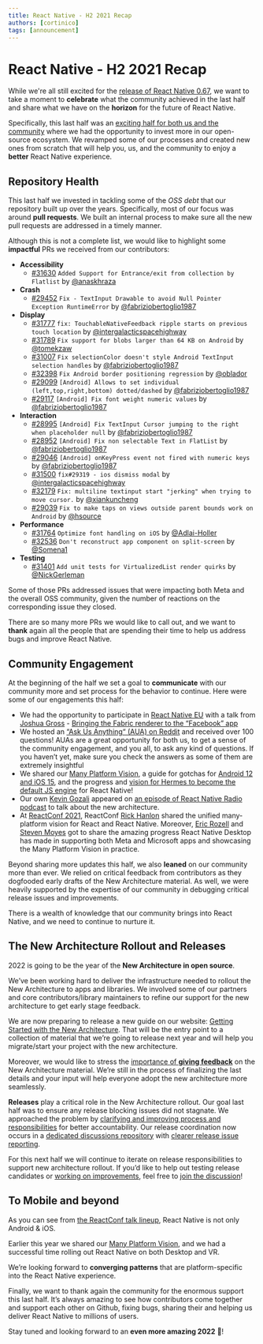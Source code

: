 ```yaml
---
title: React Native - H2 2021 Recap
authors: [cortinico]
tags: [announcement]
---
```


# React Native - H2 2021 Recap

While we're all still excited for the [release of React Native 0.67](/blog/2022/01/19/version-067), we want to take a moment to **celebrate** what the community achieved in the last half and share what we have on the **horizon** for the future of React Native.

Specifically, this last half was an [exciting half for both us and the community](/blog/2021/08/19/h2-2021#pushing-the-technology-forward) where we had the opportunity to invest more in our open-source ecosystem. We revamped some of our processes and created new ones from scratch that will help you, us, and the community to enjoy a **better** React Native experience.

## Repository Health

This last half we invested in tackling some of the _OSS debt_ that our repository built up over the years. Specifically, most of our focus was around **pull requests**. We built an internal process to make sure all the new pull requests are addressed in a timely manner.

Although this is not a complete list, we would like to highlight some **impactful** PRs we received from our contributors:

- **Accessibility**
  - [#31630](https://github.com/facebook/react-native/pull/31630) `Added Support for Entrance/exit from collection by Flatlist` by [@anaskhraza](https://github.com/anaskhraza)
- **Crash**
  - [#29452](https://github.com/facebook/react-native/pull/29452) `Fix - TextInput Drawable to avoid Null Pointer Exception RuntimeError` by [@fabriziobertoglio1987](https://github.com/fabriziobertoglio1987)
- **Display**
  - [#31777](https://github.com/facebook/react-native/pull/31777) `fix: TouchableNativeFeedback ripple starts on previous touch location` by [@intergalacticspacehighway](https://github.com/intergalacticspacehighway)
  - [#31789](https://github.com/facebook/react-native/pull/31789) `Fix support for blobs larger than 64 KB on Android` by [@tomekzaw](https://github.com/tomekzaw)
  - [#31007](https://github.com/facebook/react-native/pull/31007) `Fix selectionColor doesn't style Android TextInput selection handles` by [@fabriziobertoglio1987](https://github.com/fabriziobertoglio1987)
  - [#32398](https://github.com/facebook/react-native/pull/32398) `Fix Android border positioning regression` by [@oblador](https://github.com/oblador)
  - [#29099](https://github.com/facebook/react-native/pull/29099) `[Android] Allows to set individual (left,top,right,bottom) dotted/dashed` by [@fabriziobertoglio1987](https://github.com/fabriziobertoglio1987)
  - [#29117](https://github.com/facebook/react-native/pull/29117) `[Android] Fix font weight numeric values` by [@fabriziobertoglio1987](https://github.com/fabriziobertoglio1987)
- **Interaction**
  - [#28995](https://github.com/facebook/react-native/pull/28995) `[Android] Fix TextInput Cursor jumping to the right when placeholder null` by [@fabriziobertoglio1987](https://github.com/fabriziobertoglio1987)
  - [#28952](https://github.com/facebook/react-native/pull/28952) `[Android] Fix non selectable Text in FlatList` by [@fabriziobertoglio1987](https://github.com/fabriziobertoglio1987)
  - [#29046](https://github.com/facebook/react-native/pull/29046) `[Android] onKeyPress event not fired with numeric keys` by [@fabriziobertoglio1987](https://github.com/fabriziobertoglio1987)
  - [#31500](https://github.com/facebook/react-native/pull/31500) `fix#29319 - ios dismiss modal` by [@intergalacticspacehighway](https://github.com/intergalacticspacehighway)
  - [#32179](https://github.com/facebook/react-native/pull/32179) `Fix: multiline textinput start "jerking" when trying to move cursor.` by [@xiankuncheng](https://github.com/xiankuncheng)
  - [#29039](https://github.com/facebook/react-native/pull/29039) `Fix to make taps on views outside parent bounds work on Android` by [@hsource](https://github.com/hsource)
- **Performance**
  - [#31764](https://github.com/facebook/react-native/pull/31764) `Optimize font handling on iOS` by [@Adlai-Holler](https://github.com/Adlai-Holler)
  - [#32536](https://github.com/facebook/react-native/pull/32536) `Don't reconstruct app component on split-screen` by [@Somena1](https://github.com/Somena1)
- **Testing**
  - [#31401](https://github.com/facebook/react-native/pull/31401) `Add unit tests for VirtualizedList render quirks` by [@NickGerleman](https://github.com/NickGerleman)

Some of those PRs addressed issues that were impacting both Meta and the overall OSS community, given the number of reactions on the corresponding issue they closed.

There are so many more PRs we would like to call out, and we want to **thank** again all the people that are spending their time to help us address bugs and improve React Native.

## Community Engagement

At the beginning of the half we set a goal to **communicate** with our community more and set process for the behavior to continue. Here were some of our engagements this half:

<!--alex ignore gross-->

- We had the opportunity to participate in [React Native EU](https://www.react-native.eu/) with a talk from [Joshua Gross](https://twitter.com/joshuaisgross) - [Bringing the Fabric renderer to the “Facebook” app](https://www.youtube.com/watch?v=xKOkILSLs0Q&t=3987s)
- We hosted an [“Ask Us Anything“ (AUA) on Reddit](https://www.reddit.com/r/reactnative/comments/pzdo1r/react_native_team_aua_thursday_oct_14_9am_pt/) and received over 100 questions! AUAs are a great opportunity for both us, to get a sense of the community engagement, and you all, to ask any kind of questions. If you haven’t yet, make sure you check the answers as some of them are extremely insightful
- We shared our [Many Platform Vision](https://reactnative.dev/blog/2021/08/26/many-platform-vision), a guide for gotchas for [Android 12 and iOS 15](https://reactnative.dev/blog/2021/09/01/preparing-your-app-for-iOS-15-and-android-12), and the progress and [vision for Hermes to become the default JS engine](https://reactnative.dev/blog/2021/10/26/toward-hermes-being-the-default) for React Native!
- Our own [Kevin Gozali](https://twitter.com/fkgozali) appeared on [an episode of React Native Radio podcast](https://reactnativeradio.com/episodes/rnr-222-the-new-architecture-with-kevin-gozali-from-the-rn-core-team) to talk about the new architecture.
- At [ReactConf 2021](https://conf.reactjs.org/), ReactConf [Rick Hanlon](https://twitter.com/rickhanlonii) shared the unified many-platform vision for React and React Native. Moreover, [Eric Rozell](https://twitter.com/EricRozell) and [Steven Moyes](https://twitter.com/moyessa) got to share the amazing progress React Native Desktop has made in supporting both Meta and Microsoft apps and showcasing the Many Platform Vision in practice.

Beyond sharing more updates this half, we also **leaned** on our community more than ever. We relied on critical feedback from contributors as they dogfooded early drafts of the New Architecture material. As well, we were heavily supported by the expertise of our community in debugging critical release issues and improvements.

There is a wealth of knowledge that our community brings into React Native, and we need to continue to nurture it.

## The New Architecture Rollout and Releases

2022 is going to be the year of the **New Architecture in open source**.

We’ve been working hard to deliver the infrastructure needed to rollout the New Architecture to apps and libraries. We involved some of our partners and core contributors/library maintainers to refine our support for the new architecture to get early stage feedback.

We are now preparing to release a new guide on our website: [Getting Started with the New Architecture](https://github.com/facebook/react-native-website/pull/2879). That will be the entry point to a collection of material that we’re going to release next year and will help you migrate/start your project with the new architecture.

Moreover, we would like to stress the [importance of **giving feedback**](https://github.com/facebook/react-native-website/pull/2879) on the New Architecture material. We’re still in the process of finalizing the last details and your input will help everyone adopt the new architecture more seamlessly.

**Releases** play a critical role in the New Architecture rollout. Our goal last half was to ensure any release blocking issues did not stagnate. We approached the problem by [clarifying and improving process and responsibilities](https://github.com/facebook/react-native/wiki/Releases) for better accountability. Our release coordination now occurs in a [dedicated discussions repository](https://github.com/reactwg/react-native-releases/discussions) with [clearer release issue reporting](https://github.com/facebook/react-native/issues/new?assignees=&labels=Needs%3A+Triage+%3Amag%3A%2CType%3A+Upgrade+Issue&template=upgrade-regression-form.yml).

For this next half we will continue to iterate on release responsibilities to support new architecture rollout. If you’d like to help out testing release candidates or [working on improvements](https://github.com/facebook/react-native/projects/18), feel free to [join the discussion](https://github.com/reactwg/react-native-releases/discussions/categories/improvements)!

## To Mobile and beyond

As you can see from [the ReactConf talk lineup](https://conf.reactjs.org/), React Native is not only Android & iOS.

Earlier this year we shared our [Many Platform Vision](https://reactnative.dev/blog/2021/08/26/many-platform-vision), and we had a successful time rolling out React Native on both Desktop and VR.

We’re looking forward to **converging patterns** that are platform-specific into the React Native experience.

Finally, we want to thank again the community for the enormous support this last half. It’s always amazing to see how contributors come together and support each other on Github, fixing bugs, sharing their and helping us deliver React Native to millions of users.

Stay tuned and looking forward to an **even more amazing 2022** 🎉!
